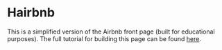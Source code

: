 # Hairbnb

This is a simplified version of the Airbnb front page (built for educational purposes). The full tutorial for building this page can be found [here](https://github.com/msmichellegar/building-hairbnb).
